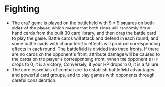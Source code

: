 # Fighting

* The era7 game is played on the battlefield with 9 \* 9 squares on both sides of the player, which means that both sides will randomly draw hand cards from the built 30 card library, and then drag the battle card to play the game. Battle cards will attack and defend in each round, and some battle cards with characteristic effects will produce corresponding effects in each round. The battlefield is divided into three fronts. If there are no cards on the opponent's front, attribute damage will be caused to the cards on the player's corresponding front. When the opponent's HP drops to 0, it is a victory; Conversely, if your HP drops to 0, it is a failure.
* The core essentials of combat are: to establish battlefield advantages and powerful card groups, and to play games with opponents through careful consideration.
